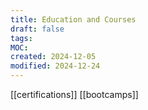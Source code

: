 ```yaml
---
title: Education and Courses
draft: false
tags: 
MOC: 
created: 2024-12-05
modified: 2024-12-24
---
```


[[certifications]]
[[bootcamps]]
